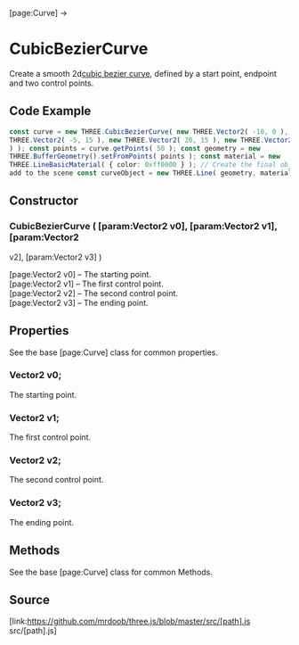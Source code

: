 [page:Curve] →

# CubicBezierCurve

Create a smooth 2d[cubic bezier
curve](http://en.wikipedia.org/wiki/B%C3%A9zier_curve#mediaviewer/File:Bezier_curve.svg),
defined by a start point, endpoint and two control points.

## Code Example

  
```ts  
const curve = new THREE.CubicBezierCurve( new THREE.Vector2( -10, 0 ), new
THREE.Vector2( -5, 15 ), new THREE.Vector2( 20, 15 ), new THREE.Vector2( 10, 0
) ); const points = curve.getPoints( 50 ); const geometry = new
THREE.BufferGeometry().setFromPoints( points ); const material = new
THREE.LineBasicMaterial( { color: 0xff0000 } ); // Create the final object to
add to the scene const curveObject = new THREE.Line( geometry, material );  
```  

## Constructor

### CubicBezierCurve ( [param:Vector2 v0], [param:Vector2 v1], [param:Vector2
v2], [param:Vector2 v3] )

[page:Vector2 v0] – The starting point.  
[page:Vector2 v1] – The first control point.  
[page:Vector2 v2] – The second control point.  
[page:Vector2 v3] – The ending point.

## Properties

See the base [page:Curve] class for common properties.

###  Vector2 v0;

The starting point.

###  Vector2 v1;

The first control point.

###  Vector2 v2;

The second control point.

###  Vector2 v3;

The ending point.

## Methods

See the base [page:Curve] class for common Methods.

## Source

[link:https://github.com/mrdoob/three.js/blob/master/src/[path].js
src/[path].js]

